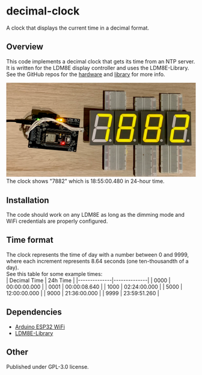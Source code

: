 # decimal-clock

A clock that displays the current time in a decimal format.  

## Overview
This code implements a decimal clock that gets its time from an NTP server.  
It is written for the LDM8E display controller and uses the LDM8E-Library.  
See the GitHub repos for the [hardware](https://github.com/ndornseif/LDM8E-LEDDisplayController) and [library](https://github.com/ndornseif/LDM8E-Library) for more info.  

![Decimal clock showing 7882 (18:55:00.480)](Images/clock_running.png)  
The clock shows "7882" which is 18:55:00.480 in 24-hour time.  

## Installation
The code should work on any LDM8E as long as the dimming mode and WiFi credentials are properly configured.  

## Time format  
The clock represents the time of day with a number between 0 and 9999, where each increment represents 8.64 seconds (one ten-thousandth of a day).  
See this table for some example times:    
| Decimal Time |   24h Time   |
|--------------|--------------|
|     0000     | 00:00:00.000 |
|     0001     | 00:00:08.640 |
|     1000     | 02:24:00.000 |
|     5000     | 12:00:00.000 |
|     9000     | 21:36:00.000 |
|     9999     | 23:59:51.260 |

## Dependencies

- [Arduino ESP32 WiFi](https://github.com/espressif/arduino-esp32/tree/master)  
- [LDM8E-Library](https://github.com/ndornseif/LDM8E-Library)  

## Other
Published under GPL-3.0 license.  